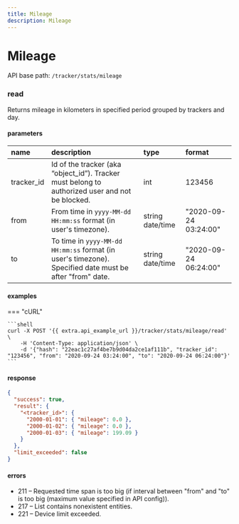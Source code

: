 ```yaml
---
title: Mileage
description: Mileage
---
```


# Mileage

API base path: `/tracker/stats/mileage`

### read

Returns mileage in kilometers in specified period grouped by trackers and day.

#### parameters

| name | description | type| format |
| :------ | :------ | :----- | :----- |
| tracker_id | Id of the tracker (aka “object_id”). Tracker must belong to authorized user and not be blocked. | int | 123456 |
| from | From time in `yyyy-MM-dd HH:mm:ss` format (in user's timezone). | string date/time | "2020-09-24 03:24:00" |
| to | To time in `yyyy-MM-dd HH:mm:ss` format (in user's timezone). Specified date must be after "from" date. | string date/time | "2020-09-24 06:24:00" |

#### examples

=== "cURL"

    ```shell
    curl -X POST '{{ extra.api_example_url }}/tracker/stats/mileage/read' \
        -H 'Content-Type: application/json' \ 
        -d '{"hash": "22eac1c27af4be7b9d04da2ce1af111b", "tracker_id": "123456", "from": "2020-09-24 03:24:00", "to": "2020-09-24 06:24:00"}'
    ```

#### response

```json
{
  "success": true,
  "result": {
    "<tracker_id>": {
      "2000-01-01": { "mileage": 0.0 },
      "2000-01-02": { "mileage": 0.0 },
      "2000-01-03": { "mileage": 199.09 }
    }
  },
  "limit_exceeded": false
}
```

#### errors

* 211 – Requested time span is too big (if interval between "from" and "to" is too big (maximum value specified in API config)).
* 217 – List contains nonexistent entities.
* 221 – Device limit exceeded.
